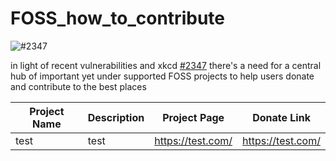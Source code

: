 # FOSS_how_to_contribute
![#2347](https://www.explainxkcd.com/wiki/images/d/d7/dependency.png)

in light of recent vulnerabilities and xkcd [#2347](https://www.explainxkcd.com/wiki/images/d/d7/dependency.png) there's a need for a central hub of important yet under supported FOSS projects to help users donate and contribute to the best places

| Project Name | Description | Project Page | Donate Link |
| ---------- | ---------- | ---------- | ----------|
| test | test | https://test.com/ | https://test.com/ |
